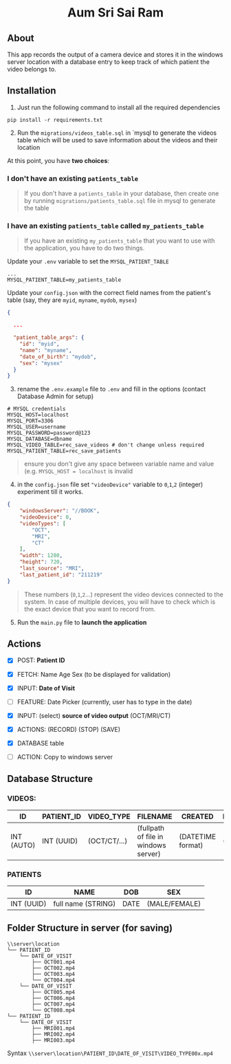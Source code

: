 <h1 align="center">
Aum Sri Sai Ram
</h1>

## About

This app records the output of a camera device and stores it in the windows server location with a database entry to keep track of which patient the video belongs to.

## Installation

1. Just run the following command to install all the required dependencies

```console
pip install -r requirements.txt
```

2. Run the `migrations/videos_table.sql` in `mysql to generate the videos table which will be used to save information about the videos and their location

At this point, you have **two choices**:

### I don't have an existing `patients_table`
> If you don't have a `patients_table` in your database, then create one by running `migrations/patients_table.sql` file in mysql to generate the table

### I have an existing `patients_table` called `my_patients_table`
> If you have an existing `my_patients_table` that you want to use with the application, you have to do two things.

Update your `.env` variable to set the `MYSQL_PATIENT_TABLE`
```.env
...
MYSQL_PATIENT_TABLE=my_patients_table
```

Update your `config.json` with the correct field names from the patient's table (say, they are `myid`, `myname`, `mydob`, `mysex`)
```json
{

  ...

  "patient_table_args": {
    "id": "myid",
    "name": "myname",
    "date_of_birth": "mydob",
    "sex": "mysex"
  }
}
```

  
  

3. rename the `.env.example` file to `.env` and fill in the options (contact Database Admin for setup)

```.env
# MYSQL credentials
MYSQL_HOST=localhost
MYSQL_PORT=3306
MYSQL_USER=username
MYSQL_PASSWORD=password@123
MYSQL_DATABASE=dbname
MYSQL_VIDEO_TABLE=rec_save_videos # don't change unless required
MYSQL_PATIENT_TABLE=rec_save_patients 
```
> ensure you don't give any space between variable name and value (e.g. `MYSQL_HOST = localhost` is invalid

4. in the `config.json` file set `"videoDevice"` variable to `0`,`1`,`2` (integer) experiment till it works. 

```json
{
    "windowsServer": "//BOOK",
    "videoDevice": 0,
    "videoTypes": [
        "OCT",
        "MRI",
        "CT"
    ],
    "width": 1280,
    "height": 720,
    "last_source": "MRI",
    "last_patient_id": "211219"
}
```
> These numbers (`0`,`1`,`2`...) represent the video devices connected to the system. In case of multiple devices, you will have to check which is the exact device that you want to record from.

5. Run the `main.py` file to **launch the application**

## Actions

- [x] POST: **Patient ID**
- [x] FETCH: Name Age Sex (to be displayed for validation)
- [x] INPUT: **Date of Visit**
- [ ] FEATURE: Date Picker (currently, user has to type in the date)
- [x] INPUT: (select) **source of video output** (OCT/MRI/CT)
- [x] ACTIONS: (RECORD) (STOP) (SAVE)
- [x] DATABASE table


- [ ] ACTION: Copy to windows server

## Database Structure

### VIDEOS:
| ID | PATIENT_ID | VIDEO_TYPE | FILENAME | CREATED | DATE_OF_VISIT|
|---|---|---|---|---|---|
| INT (AUTO) | INT (UUID) | (OCT/CT/...) | (fullpath of file in windows server) |(DATETIME format) | (DATE format)

### PATIENTS
| ID | NAME | DOB | SEX |
|---|---|---|---|
| INT (UUID) | full name (STRING) | DATE | (MALE/FEMALE) |

## Folder Structure in server (for saving)

```
\\server\location
└── PATIENT_ID
    └── DATE_OF_VISIT
        ├── OCT001.mp4
        ├── OCT002.mp4
        ├── OCT003.mp4
        └── OCT004.mp4
    └── DATE_OF_VISIT
        ├── OCT005.mp4
        ├── OCT006.mp4
        ├── OCT007.mp4
        └── OCT008.mp4
└── PATIENT_ID
    └── DATE_OF_VISIT
        ├── MRI001.mp4
        ├── MRI002.mp4
        ├── MRI003.mp4
```

Syntax `\\server\location\PATIENT_ID\DATE_OF_VISIT\VIDEO_TYPE00x.mp4`
